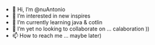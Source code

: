 - 👋 Hi, I’m @nuAntonio
- 👀 I’m interested in new inspires
- 🌱 I’m currently learning java & cotlin
- 💞️ I’m yet no looking to collaborate on ... calaboration ))
- 📫 How to reach me ... maybe later)

<!---
nuAntonio/nuAntonio is a ✨ special ✨ repository because its `README.md` (this file) appears on your GitHub profile.
You can click the Preview link to take a look at your changes.
--->
